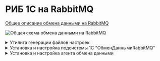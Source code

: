 # РИБ 1С на RabbitMQ

[Общее описание обмена данными на RabbitMQ](https://github.com/zhichkin/dajet-agent/blob/main/doc/%D0%9E%D0%BF%D0%B8%D1%81%D0%B0%D0%BD%D0%B8%D0%B5%20%D0%BE%D0%B1%D0%BC%D0%B5%D0%BD%D0%B0%20%D0%B4%D0%B0%D0%BD%D0%BD%D1%8B%D0%BC%D0%B8%20RabbitMQ.pdf)

![Общая схема обмена данными на RabbitMQ](https://github.com/zhichkin/dajet-agent/blob/main/doc/%D0%A1%D1%85%D0%B5%D0%BC%D0%B0%20%D0%BE%D0%B1%D0%BC%D0%B5%D0%BD%D0%B0%20%D0%B4%D0%B0%D0%BD%D0%BD%D1%8B%D0%BC%D0%B8%20RabbitMQ.png)
 
<details>
<summary>Утилита генерации файлов настроек</summary>

Скачать утилиту для генерации файлов настроек можно в [разделе релизов](https://github.com/zhichkin/dajet-agent/releases/).

Поддерживается работа с базами данных 1С на Microsoft SQL Server и PostgreSQL.

Файлы настроек должны быть расположены в корневом каталоге установки агента обмена данными **DaJet.Agent.Service.exe**.

Утилита генерирует два файла:
- producer-settings.json
- consumer-settings.json

Оба эти файла нужны для настройки параметров работы агента обмена данными.

Файл **producer-settings.json** нужен для настройки агента в роли экспортёра
данных из базы данных 1С в очереди RabbitMQ.

Файл **consumer-settings.json** нужен для настройки агента в роли импортёра
данных из очередей RabbitMQ в базу данных 1С.

![Помощь по использованию](https://github.com/zhichkin/dajet-agent/blob/main/doc/dajet-agent-help.png)

Пример использования для Microsoft SQL Server:

![Пример использования для Microsoft SQL Server](https://github.com/zhichkin/dajet-agent/blob/main/doc/dajet-agent-ms-usage.png)

Пример использования для PostgreSQL:

![Пример использования для PostgreSQL](https://github.com/zhichkin/dajet-agent/blob/main/doc/dajet-agent-pg-usage.png)

**Примечание:** в случае необходимости указать порт для **PostgreSQL** адрес сервера можно указать, например, так: **127.0.0.1:5432**

</details>

<details>
<summary>Установка и настройка подсистемы 1С "ОбменДаннымиRabbitMQ"</summary>

[Скачать подсистему "ОбменДаннымиRabbitMQ"](https://github.com/zhichkin/dajet-agent/blob/main/1c/%D0%9E%D0%B1%D0%BC%D0%B5%D0%BD%D0%94%D0%B0%D0%BD%D0%BD%D1%8B%D0%BC%D0%B8RabbitMQ.cf).

1. Обновить целевую конфигурацию 1С при помощи сравнения и объединения. Появится новая подсистема 1С "ОбменДаннымиRabbitMQ".
2. Сохранить конфигурацию 1С и перейти в режим пользователя для настройки подсистемы.
3. Заполнить константу **ИмяПланаОбменаRabbitMQ**, указав имя плана обмена так как это указано в конфигурации 1С, который будет использован для обмена данными RabbitMQ.
![Имя плана обмена](https://github.com/zhichkin/dajet-agent/blob/main/doc/exchange-plan-name.png)
4. Включить константу **ИспользоватьОбменДаннымиRabbitMQ** для активации использования подсистемы "ОбменДаннымиRabbitMQ".
5. Настроить и запланировать запуск регламентного задания "ОбменДаннымиRabbitMQ", которое выполняет загрузку объектов 1С из очереди входящих сообщений, справочник "ВходящаяОчередьRabbitMQ".
6. Включить константу **ИспользоватьРабочийРежимRabbitMQ** для активации рабочего режима использования подсистемы "ОбменДаннымиRabbitMQ".

Подсистема "ОбменДаннымиRabbitMQ" может работать в двух режимах "рабочий" и "тестовый".

В тестовом режиме (используется по умолчанию) регистрация изменений осуществляется одновременно и в плане обмена,
указанном в настройке "ИмяПланаОбменаRabbitMQ", и в очереди исходящих сообщений, справочник ""ИсходящаяОчередьRabbitMQ".

В рабочем режиме регистрация выполняется только в очереди исходящих сообщений, справочник ""ИсходящаяОчередьRabbitMQ".
Регистрация в плане обмена не выполняется, что обеспечивается выполнением следующего кода 1С:
```1C
Процедура ОчиститьСписокПолучателей(Источник, МассивПолучателей)
	
	Если Не ИспользоватьРабочийРежимRabbitMQ() Тогда
		Возврат;
	КонецЕсли;
	
	Для Каждого Получатель Из МассивПолучателей Цикл
		Источник.ОбменДанными.Получатели.Удалить(Получатель);
	КонецЦикла;
	
КонецПроцедуры
```

Сериализация и десериализация объектов 1С выполняется при помощи встроенного объекта платформы "СериализаторXDTO" в формате JSON.

Пример JSON 1С:
```JSON
{
  "#type" : "jcfg:CatalogObject.Номенклатура",
  "#value" :
  {
    "IsFolder":false,
    "Ref":"8f2ad5ce-8347-11eb-9c98-408d5c93cc8e",
    "DeletionMark":false,
    "Parent":"00000000-0000-0000-0000-000000000000",
    "Code":"00000001",
    "Description":"Тестовая номенклатура"
  }
}
```

</details>

<details>
<summary>Установка и настройка агента обмена данными</summary>

Скачать агента обмена данными можно в [разделе релизов](https://github.com/zhichkin/dajet-agent/releases/).

1. Распаковать архив в каталог установки. Исполняемый файл называется **DaJet.Agent.Service.exe**.
2. Настроить файл **appsettings.json**.
<details>
<summary>Описание файла appsettings.json</summary>

- **LogSize** - размер файла лога в байтах, по умолчанию равен 64 Kb, по достижению этого размера пересоздаётся.
- **UseProducer** - использовать агента в качестве экспортёра данных из базы данных в очереди RabbitMQ.
- **UseConsumer** - использовать агента в качестве импортёра данных из очередей RabbitMQ в базу данных.
- **ShutdownTimeout** - стандартная настройка хоста .NET Core. Таймаут принудительного завершения работы сервисов хоста.
Нужен для того чтобы, например, можно было увеличить отсрочку остановки сервиса хоста для освобождения занятых им ресурсов и т.п.

</details>
<details>
<summary>Пример файла appsettings.json</summary>

```JSON
{
  "LogSize": 65536,
  "UseProducer": true,
  "UseConsumer": true,
  "HostOptions": {
    "ShutdownTimeout": "00:00:30"
  }
}
```

</details>

3. Настроить файл **producer-settings.json** для роли экспортёра данных.
<details>
<summary>Описание файла producer-settings.json</summary>

- **CriticalErrorDelay** - интервал ожидания доступности сервера СУБД или RabbitMQ в секундах.
- **MessageBrokerSettings** - секция для настройки подключения к серверу RabbitMQ.
-- **HostName** - сетевой адрес сервера.
-- **PortNumber** - порт сервера.
-- **UserName** - имя пользователя для подключения к серверу.
-- **Password** - пароль пользователя для подключения к серверу.
-- **ConfirmationTimeout** - таймаут ожидания подтверждения сервером RabbitMQ получения сообщения (publisher confirm), указывается в секундах.
- **DatabaseSettings** - секция для настройки подключения к серверу СУБД.
-- **DatabaseProvider** - тип севера СУБД (0 - Microsoft SQL Server, 1 - PostgreSQL).
-- **ConnectionString** - строка подключения к базе данных СУБД.
-- **MessagesPerTransaction** - количество исходящих сообщений, обрабатываемых за одну транзакцию СУБД.
-- **DatabaseQueryingPeriodicity** - интервал ожидания новых сообщений в узле обмена в секундах.
-- **WaitForNotificationTimeout** - таймаут ожидания уведомления о новых сообщениях в узле обмена в секундах (реализовано только для SQL Server).
Используется для реализации обмена данными в режиме online.
-- **DatabaseQueue** - секция для описания таблицы справочника "ИсходящаяОчередьRabbitMQ".
--- **TableName** - имя таблицы СУБД.
--- **ObjectName** - имя объекта метаданных 1С.
--- **Fields** - секция для описания полей таблицы СУБД справочника "ИсходящаяОчередьRabbitMQ".
---- **Name** - имя поля таблицы СУБД.
---- **Property** - имя реквизита объекта метаданных 1С.

</details>
<details>
<summary>Пример файла producer-settings.json</summary>

```JSON
{
  "CriticalErrorDelay": 300,
  "MessageBrokerSettings": {
    "HostName": "localhost",
    "PortNumber": 5672,
    "UserName": "guest",
    "Password": "guest",
    "ConfirmationTimeout": 1
  },
  "DatabaseSettings": {
    "DatabaseProvider": 0,
    "ConnectionString": "Data Source=SERVER_ADDRESS;Initial Catalog=DATABASE_NAME;Integrated Security=True",
    "MessagesPerTransaction": 1000,
    "DatabaseQueryingPeriodicity": 60,
    "WaitForNotificationTimeout": 180,
    "DatabaseQueue": {
      "TableName": "_Reference157",
      "ObjectName": "Справочник.ИсходящаяОчередьRabbitMQ",
      "Fields": [
        {
          "Name": "_Fld158",
          "Property": "ДатаВремя"
        },
        {
          "Name": "_Fld159",
          "Property": "Отправитель"
        },
        {
          "Name": "_Fld160",
          "Property": "Получатели"
        },
        {
          "Name": "_Fld161",
          "Property": "ТипОперации"
        },
        {
          "Name": "_Fld162",
          "Property": "ТипСообщения"
        },
        {
          "Name": "_Fld163",
          "Property": "ТелоСообщения"
        },
        {
          "Name": "_Code",
          "Property": "Код"
        },
        {
          "Name": "_IDRRef",
          "Property": "Ссылка"
        },
        {
          "Name": "_Marked",
          "Property": "ПометкаУдаления"
        },
        {
          "Name": "_PredefinedID",
          "Property": "Предопределённый"
        },
        {
          "Name": "_Version",
          "Property": "ВерсияДанных"
        }
      ]
    }
  }
}
```

</details>

4. Настроить файл **consumer-settings.json** для роли импортёра данных.

</details>